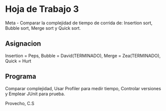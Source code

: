 # Hoja de Trabajo 3
Meta - Comparar la complejidad de tiempo de corrida de: Insertion sort, Bubble sort, Merge sort y Quick sort.

Asignacion
----------
Insertion = Peps, Bubble = David(TERMINADO), Merge = Zea(TERMINADO), Quick = Hurt

Programa
----------
Comparar complejidad, Usar Profiler para medir tiempo, Controlar versiones y Emplear JUnit para prueba.

Provecho,
C.S
